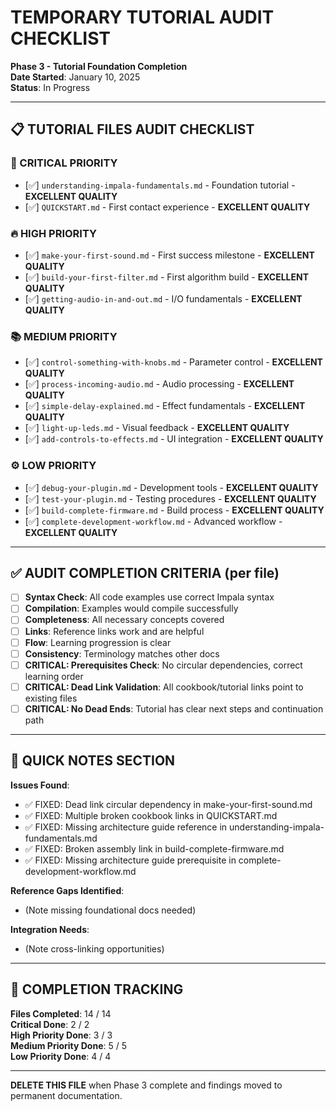 # TEMPORARY TUTORIAL AUDIT CHECKLIST

**Phase 3 - Tutorial Foundation Completion**  
**Date Started**: January 10, 2025  
**Status**: In Progress  

---

## 📋 TUTORIAL FILES AUDIT CHECKLIST

### **🚨 CRITICAL PRIORITY**
- [✅] `understanding-impala-fundamentals.md` - Foundation tutorial - **EXCELLENT QUALITY**
- [✅] `QUICKSTART.md` - First contact experience - **EXCELLENT QUALITY**

### **🔥 HIGH PRIORITY**  
- [✅] `make-your-first-sound.md` - First success milestone - **EXCELLENT QUALITY**
- [✅] `build-your-first-filter.md` - First algorithm build - **EXCELLENT QUALITY**
- [✅] `getting-audio-in-and-out.md` - I/O fundamentals - **EXCELLENT QUALITY**

### **📚 MEDIUM PRIORITY**
- [✅] `control-something-with-knobs.md` - Parameter control - **EXCELLENT QUALITY**
- [✅] `process-incoming-audio.md` - Audio processing - **EXCELLENT QUALITY**
- [✅] `simple-delay-explained.md` - Effect fundamentals - **EXCELLENT QUALITY**
- [✅] `light-up-leds.md` - Visual feedback - **EXCELLENT QUALITY**
- [✅] `add-controls-to-effects.md` - UI integration - **EXCELLENT QUALITY**

### **⚙️ LOW PRIORITY**
- [✅] `debug-your-plugin.md` - Development tools - **EXCELLENT QUALITY**
- [✅] `test-your-plugin.md` - Testing procedures - **EXCELLENT QUALITY**
- [✅] `build-complete-firmware.md` - Build process - **EXCELLENT QUALITY**
- [✅] `complete-development-workflow.md` - Advanced workflow - **EXCELLENT QUALITY**

---

## ✅ AUDIT COMPLETION CRITERIA (per file)

- [ ] **Syntax Check**: All code examples use correct Impala syntax
- [ ] **Compilation**: Examples would compile successfully  
- [ ] **Completeness**: All necessary concepts covered
- [ ] **Links**: Reference links work and are helpful
- [ ] **Flow**: Learning progression is clear
- [ ] **Consistency**: Terminology matches other docs
- [ ] **CRITICAL: Prerequisites Check**: No circular dependencies, correct learning order
- [ ] **CRITICAL: Dead Link Validation**: All cookbook/tutorial links point to existing files
- [ ] **CRITICAL: No Dead Ends**: Tutorial has clear next steps and continuation path

---

## 📝 QUICK NOTES SECTION

**Issues Found**:
- ✅ FIXED: Dead link circular dependency in make-your-first-sound.md
- ✅ FIXED: Multiple broken cookbook links in QUICKSTART.md
- ✅ FIXED: Missing architecture guide reference in understanding-impala-fundamentals.md
- ✅ FIXED: Broken assembly link in build-complete-firmware.md
- ✅ FIXED: Missing architecture guide prerequisite in complete-development-workflow.md

**Reference Gaps Identified**:
- (Note missing foundational docs needed)

**Integration Needs**:
- (Note cross-linking opportunities)

---

## 🎯 COMPLETION TRACKING

**Files Completed**: 14 / 14  
**Critical Done**: 2 / 2  
**High Priority Done**: 3 / 3  
**Medium Priority Done**: 5 / 5  
**Low Priority Done**: 4 / 4  

---

**DELETE THIS FILE** when Phase 3 complete and findings moved to permanent documentation.